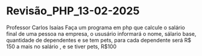 # Revisão_PHP_13-02-2025
Professor Carlos Isaías
Faça um programa em php que calcule o salário final de uma pessoa na empresa, o ususário informará o nome, sálario base, quantidade de dependentes  e se tem pets, para cada dependente será R$ 150 a mais no salário , e se tiver pets, R$100
